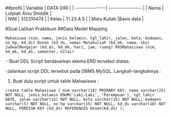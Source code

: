 

##profil
| Variable       |    DATA DIRI         |
| ---------------| ----------------     |
| Nama           | Lutpiah Ainu Shiddik |                                     
| NIM            | 312310474            |
| Kelas          | TI.23.A.5            |
| Mata Kuliah    |Basis data            |

#Soal Latihan Praktikum
##Data Model Mapping

`Mahasiswa (nim, nama, jenis_kelamin, tgl_lahir, jalan, kota, kodepos, no_hp, kd_ds)
Dosen (kd_ds, nama)
Matakuliah (kd_mk, nama, sks)
JadwalMengajar (kd_ds, kd_mk, hari, jam, ruang)
KRSMahasiswa (nim, kd_mk, kd_ds, semester, nilai)`

--Buat DDL Script berdasarkan skema ERD tersebut diatas.

-Jalankan script DDL tersebut pada DBMS MySQL.
Langkah-langkahnya :

1. Buat dulu script untuk table Mahasiswa :

`create table Mahasiswa (
    nim varchar(10) PRIMARY KEY,
    nama varchar(25) NOT NULL,
    jenis_kelamin ENUM('Laki-Laki', 'Perempuan'),
    tgl_lahir DATE,
    jalan varchar(15) NOT NULL,
    kota varchar(15) NOT NULL,
    kodepos varchar(5) NOT NULL,
    no_hp varchar(15) NOT NULL,
    kd_ds varchar(10) NOT NULL,
    FOREIGN KEY (kd_ds) REFERENCES Dosen(kd_ds)
    );`
